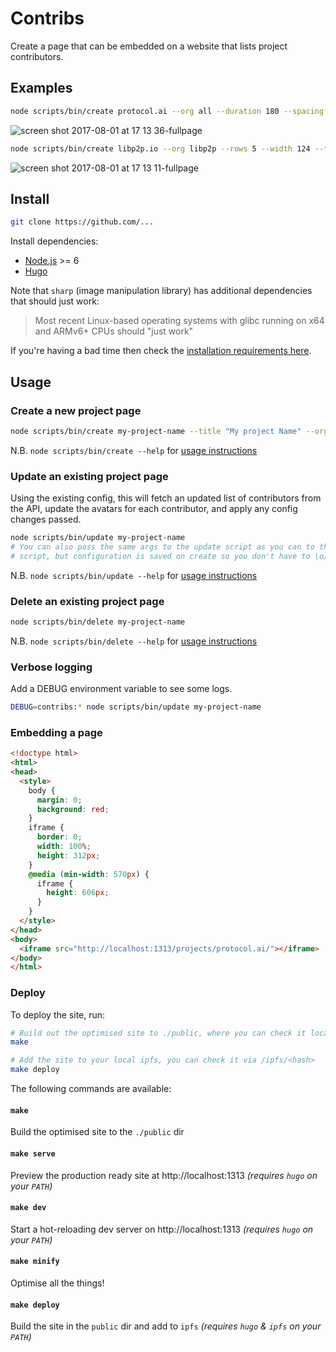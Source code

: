 # Contribs

Create a page that can be embedded on a website that lists project contributors.

## Examples

```sh
node scripts/bin/create protocol.ai --org all --duration 180 --spacing 10 --background "black" --title "Protocol Labs Contributors"
```

![screen shot 2017-08-01 at 17 13 36-fullpage](https://user-images.githubusercontent.com/152863/28835323-dd126eb0-76dc-11e7-99a7-e7ae4495b203.png)

```sh
node scripts/bin/create libp2p.io --org libp2p --rows 5 --width 124 --title "libp2p contributors"
```

![screen shot 2017-08-01 at 17 13 11-fullpage](https://user-images.githubusercontent.com/152863/28835317-db6147c6-76dc-11e7-9717-0d86f0656405.png)

## Install

```sh
git clone https://github.com/...
```

Install dependencies:

* [Node.js](https://nodejs.org/) >= 6
* [Hugo](https://gohugo.io/)

Note that `sharp` (image manipulation library) has additional dependencies that should just work:

> Most recent Linux-based operating systems with glibc running on x64 and ARMv6+ CPUs should "just work"

If you're having a bad time then check the [installation requirements here](http://sharp.dimens.io/en/stable/install/).

## Usage

### Create a new project page

```sh
node scripts/bin/create my-project-name --title "My project Name" --org all --size 240
```

N.B. `node scripts/bin/create --help` for [usage instructions](scripts/bin/create.usage.txt)

### Update an existing project page

Using the existing config, this will fetch an updated list of contributors from the API, update the avatars for each contributor, and apply any config changes passed.

```sh
node scripts/bin/update my-project-name
# You can also pass the same args to the update script as you can to the create
# script, but configuration is saved on create so you don't have to \o/
```

N.B. `node scripts/bin/update --help` for [usage instructions](scripts/bin/update.usage.txt)

### Delete an existing project page

```sh
node scripts/bin/delete my-project-name
```

N.B. `node scripts/bin/delete --help` for [usage instructions](scripts/bin/delete.usage.txt)

### Verbose logging

Add a DEBUG environment variable to see some logs.

```sh
DEBUG=contribs:* node scripts/bin/update my-project-name
```

### Embedding a page

```html
<!doctype html>
<html>
<head>
  <style>
    body {
      margin: 0;
      background: red;
    }
    iframe {
      border: 0;
      width: 100%;
      height: 312px;
    }
    @media (min-width: 570px) {
      iframe {
        height: 606px;
      }
    }
  </style>
</head>
<body>
  <iframe src="http://localhost:1313/projects/protocol.ai/"></iframe>
</body>
</html>
```

### Deploy

To deploy the site, run:

```sh
# Build out the optimised site to ./public, where you can check it locally.
make

# Add the site to your local ipfs, you can check it via /ipfs/<hash>
make deploy
```

The following commands are available:

#### `make`

Build the optimised site to the `./public` dir

#### `make serve`

Preview the production ready site at http://localhost:1313 _(requires `hugo` on your `PATH`)_

#### `make dev`

Start a hot-reloading dev server on http://localhost:1313 _(requires `hugo` on your `PATH`)_

#### `make minify`

Optimise all the things!

#### `make deploy`

Build the site in the `public` dir and add to `ipfs` _(requires `hugo` & `ipfs` on your `PATH`)_
